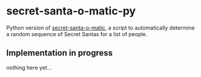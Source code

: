 # secret-santa-o-matic-py

Python version of [secret-santa-o-matic](https://github.com/buddemat/secret-santa-o-matic), a script to automatically determine a random sequence of Secret Santas for a list of people. 


## Implementation in progress

nothing here yet...
